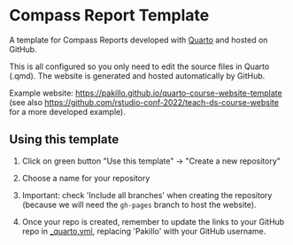 # Compass Report Template

A template for Compass Reports developed with [Quarto](https://quarto.org) and hosted on GitHub.

This is all configured so you only need to edit the source files in Quarto (.qmd). The website is generated and hosted automatically by GitHub.

Example website: https://pakillo.github.io/quarto-course-website-template (see also https://github.com/rstudio-conf-2022/teach-ds-course-website for a more developed example).


## Using this template

1. Click on green button "Use this template" -> "Create a new repository"

2. Choose a name for your repository

3. Important: check 'Include all branches' when creating the repository (because we will need the `gh-pages` branch to host the website).

4. Once your repo is created, remember to update the links to your GitHub repo in [_quarto.yml](_quarto.yml), replacing 'Pakillo' with your GitHub username.


